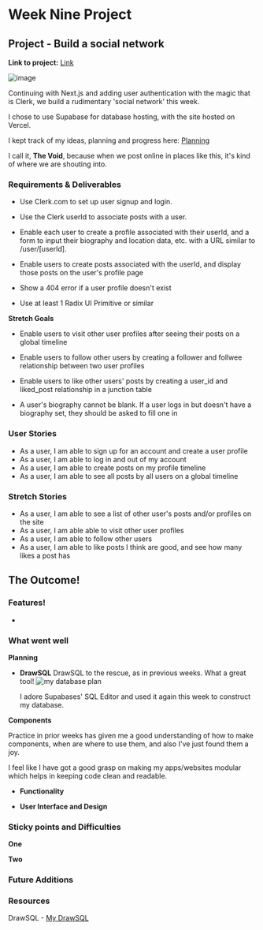 # Week Nine Project

## Project - Build a social network

**Link to project:** [Link]()

![image]()

Continuing with Next.js and adding user authentication with the magic that is Clerk, we build a rudimentary 'social network' this week.

I chose to use Supabase for database hosting, with the site hosted on Vercel.

I kept track of my ideas, planning and progress here: [Planning](https://frankjs.notion.site/Day-Thirty-Nine-Project-24d3bd4839434c17bba360ad24613769?pvs=4)

I call it, **The Void**, because when we post online in places like this, it's kind of where we are shouting into.

### Requirements & Deliverables

- Use Clerk.com to set up user signup and login.

- Use the Clerk userId to associate posts with a user.

- Enable each user to create a profile associated with their userId, and a form to input their biography and location data, etc. with a URL similar to /user/[userId].

- Enable users to create posts associated with the userId, and display those posts on the user's profile page

- Show a 404 error if a user profile doesn't exist

- Use at least 1 Radix UI Primitive or similar

**Stretch Goals**

- Enable users to visit other user profiles after seeing their posts on a global timeline

- Enable users to follow other users by creating a follower and follwee relationship between two user profiles

- Enable users to like other users' posts by creating a user_id and liked_post relationship in a junction table

- A user's biography cannot be blank. If a user logs in but doesn't have a biography set, they should be asked to fill one in

### User Stories

- As a user, I am able to sign up for an account and create a user profile
- As a user, I am able to log in and out of my account
- As a user, I am able to create posts on my profile timeline
- As a user, I am able to see all posts by all users on a global timeline

### Stretch Stories

- As a user, I am able to see a list of other user's posts and/or profiles on the site
- As a user, I am able able to visit other user profiles
- As a user, I am able to follow other users
- As a user, I am able to like posts I think are good, and see how many likes a post has

## The Outcome!

### Features!

-

### What went well

**Planning**

- **DrawSQL**
  DrawSQL to the rescue, as in previous weeks. What a great tool!
  ![my database plan]()

  I adore Supabases' SQL Editor and used it again this week to construct my database.

**Components**

Practice in prior weeks has given me a good understanding of how to make components, when are where to use them, and also I've just found them a joy.

I feel like I have got a good grasp on making my apps/websites modular which helps in keeping code clean and readable.

- **Functionality**

- **User Interface and Design**

### Sticky points and Difficulties

**One**

**Two**

### Future Additions

### Resources

DrawSQL - [My DrawSQL]()
